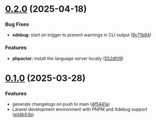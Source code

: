 # [0.2.0](https://github.com/99linesofcode/devshell-php/compare/v0.1.0...v0.2.0) (2025-04-18)


### Bug Fixes

* **xdebug:** start on trigger to prevent warnings in CLI output ([9c71b94](https://github.com/99linesofcode/devshell-php/commit/9c71b944ba58464df989a0ff90e6d1d1ed4fecc0))


### Features

* **phpactor:** install the language server locally ([552df09](https://github.com/99linesofcode/devshell-php/commit/552df0910c27a7e709177984666feabcd02db83c))



# [0.1.0](https://github.com/99linesofcode/devshell-php/compare/e04b53bcf6d56350c9c26c19015afa575f99863d...v0.1.0) (2025-03-28)


### Features

* generate changelogs on push to main ([4f5441a](https://github.com/99linesofcode/devshell-php/commit/4f5441acff1d0cf73682d026df3503e43a613924))
* Laravel development environment with PNPM and Xdebug support ([e04b53b](https://github.com/99linesofcode/devshell-php/commit/e04b53bcf6d56350c9c26c19015afa575f99863d))



